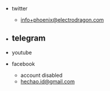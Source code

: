 


- twitter
    - info+phoenix@electrodragon.com
- telegram
    - 
- youtube 


- facebook 
  - account disabled
  - hechao.id@gmail.com